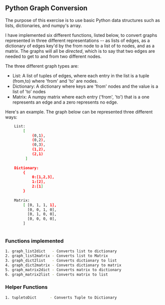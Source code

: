 ## Python Graph Conversion

The purpose of this exercise is to use basic Python data structures such as lists, dictionaries, and numpy's array.

I have implemented six different functions, listed below, to convert graphs represented in three different representations -- as lists of edges, as a dictionary of edges key'd by the from node to a list of to nodes, and as a matrix. The graphs will all be *directed*, which is to say that two edges are needed to get to and from two different nodes.

The three different graph types are:

- List: A list of tuples of edges, where each entry in the list is a tuple (from,to) where 'from' and 'to' are nodes.
- Dictionary: A dictionary where keys are 'from' nodes and the value is a list of 'to' nodes
- Matrix: A numpy matrix where each entry ('from', 'to') that is a one represents an edge and a zero represents no edge.

Here's an example.  The graph below can be represented three different ways:

```bash
    List:
        [
            (0,1),
            (0,2),
            (0,3),
            (1,2),
            (2,1)
         ]
         
    Dictionary:
        {
            0:[1,2,3],
            1:[2],
            2:[1]
        }
        
    Matrix:
        [ [0, 1, 1, 1],
          [0, 0, 1, 0],
          [0, 1, 0, 0],
          [0, 0, 0, 0],
        ]
        
```

### Functions implemented

```bash
1. graph_list2dict   - Converts list to dictionary
2. graph_list2matrix - Converts list to Matrix
3. graph_dict2list   - Converts dictionary to list
4. graph_dict2matrix - Converts dictionary to matrix
5. graph_matrix2dict - Converts matrix to dictionary
6. graph_matrix2list - Converts matrix to list
```
### Helper Functions

```bash
1. tupletoDict      - Converts Tuple to Dictionary
```

